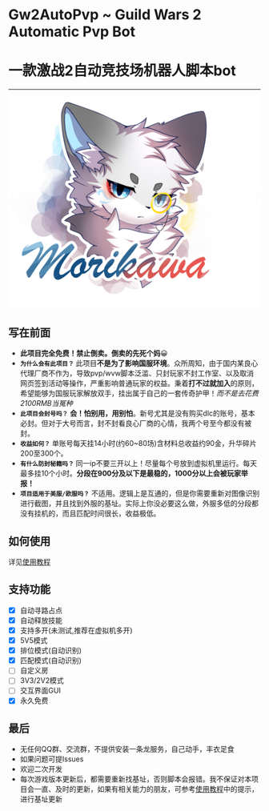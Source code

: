 # Gw2AutoPvp ~ Guild Wars 2 Automatic Pvp Bot
# 一款激战2自动竞技场机器人脚本bot
---
![](logo.png)

## 写在前面
- **此项目完全免费！禁止倒卖。倒卖的先死个妈**😀
- **`为什么会有此项目？`** 此项目**不是为了影响国服环境**。众所周知，由于国内某良心代理厂商不作为，导致pvp/wvw脚本泛滥、只封玩家不封工作室、以及取消网页签到活动等操作，严重影响普通玩家的权益。秉着**打不过就加入**的原则，希望能够为国服玩家解放双手，挂出属于自己的一套传奇护甲！*而不是去花费2100RMB当冤种*
- **`此项目会封号吗？`** **会！怕别用，用别怕**。新号尤其是没有购买dlc的账号，基本必封。但对于大号而言，封不封看良心厂商的心情，我两个号至今都没有被封。
- **`收益如何？`** 单账号每天挂14小时(约60~80场)含材料总收益约90金，升华碎片200至300个。
- **`有什么防封秘籍吗？`** 同一ip不要三开以上！尽量每个号放到虚拟机里运行。每天最多挂10个小时。**分段在900分及以下是最稳的，1000分以上会被玩家举报！**
- **`项目适用于美服/欧服吗？`** 不适用。逻辑上是互通的，但是你需要重新对图像识别进行截图，并且找到外服的基址。实际上你没必要这么做，外服多低的分段都没有挂机的，而且匹配时间很长，收益极低。

## 如何使用
详见[使用教程](./%E4%BD%BF%E7%94%A8%E6%95%99%E7%A8%8B/%E6%95%99%E7%A8%8B%E6%95%99%E5%AD%A6.md)

## 支持功能
- [x] 自动寻路占点
- [x] 自动释放技能
- [x] 支持多开(未测试,推荐在虚拟机多开)
- [x] 5V5模式
- [x] 排位模式(自动识别)
- [x] 匹配模式(自动识别)
- [ ] 自定义房
- [ ] 3V3/2V2模式
- [ ] 交互界面GUI
- [x] 永久免费

## 最后
- 无任何QQ群、交流群，不提供安装一条龙服务，自己动手，丰衣足食
- 如果问题可提Issues
- 欢迎二次开发
- 每次游戏版本更新后，都需要重新找基址，否则脚本会报错。我不保证对本项目会一直、及时的更新，如果有相关能力的朋友，可参考[使用教程](./%E4%BD%BF%E7%94%A8%E6%95%99%E7%A8%8B/%E6%95%99%E7%A8%8B%E6%95%99%E5%AD%A6.md)中的提示，进行基址更新

